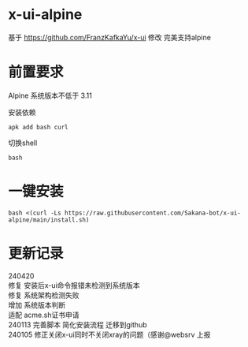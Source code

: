 # x-ui-alpine
基于 https://github.com/FranzKafkaYu/x-ui 修改 完美支持alpine
# 前置要求
Alpine 系统版本不低于 3.11


安装依赖
```
apk add bash curl
```
切换shell
```
bash
```
# 一键安装
```
bash <(curl -Ls https://raw.githubusercontent.com/Sakana-bot/x-ui-alpine/main/install.sh)
```

# 更新记录
240420    
修复 安装后x-ui命令报错未检测到系统版本    
修复 系统架构检测失败    
增加 系统版本判断    
适配 acme.sh证书申请    
240113 完善脚本 简化安装流程 迁移到github    
240105 修正关闭x-ui同时不关闭xray的问题（感谢@websrv 上报
